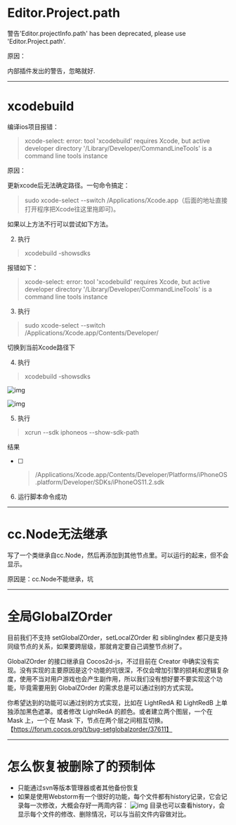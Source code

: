 

# Editor.Project.path

警告'Editor.projectInfo.path' has been deprecated, please use 'Editor.Project.path'.



原因：

内部插件发出的警告，忽略就好.

---

# xcodebuild

编译ios项目报错：

> xcode-select: error: tool 'xcodebuild' requires Xcode, but active developer directory '/Library/Developer/CommandLineTools' is a command line tools instance



原因：

更新xcode后无法确定路径。一句命令搞定：

> sudo xcode-select --switch /Applications/Xcode.app（后面的地址直接打开程序把Xcode往这里拖即可)。



如果以上方法不行可以尝试如下方法。

2. 执行

> xcodebuild -showsdks
>

报错如下：

> xcode-select: error: tool 'xcodebuild' requires Xcode, but active developer directory '/Library/Developer/CommandLineTools' is a command line tools instance



3. 执行

> sudo xcode-select --switch /Applications/Xcode.app/Contents/Developer/
>

切换到当前Xcode路径下



4. 执行

>  xcodebuild -showsdks
>

![img](https://gitee.com/nlpleaf/PicGo/raw/master/20200628225359.png)



![img](https://gitee.com/nlpleaf/PicGo/raw/master/20200628183511.png)



5. 执行

>  xcrun --sdk iphoneos --show-sdk-path
>

结果

- [ ] > /Applications/Xcode.app/Contents/Developer/Platforms/iPhoneOS.platform/Developer/SDKs/iPhoneOS11.2.sdk
  >



6. 运行脚本命令成功



---

# cc.Node无法继承

写了一个类继承自cc.Node，然后再添加到其他节点里。可以运行的起来，但不会显示。

原因是：cc.Node不能继承，坑

---

# 全局GlobalZOrder

目前我们不支持 setGlobalZOrder，setLocalZOrder 和 siblingIndex 都只是支持同级节点的关系，如果要跨层级，那就肯定要自己调整节点树了。

GlobalZOrder 的接口继承自 Cocos2d-js，不过目前在 Creator 中确实没有实现。没有实现的主要原因是这个功能的坑很深，不仅会增加引擎的损耗和逻辑复杂度，使用不当对用户游戏也会产生副作用，所以我们没有想好要不要实现这个功能，毕竟需要用到 GlobalZOrder 的需求总是可以通过别的方式实现。

你希望达到的功能可以通过别的方式实现，比如在 LightRedA 和 LightRedB 上单独添加黑色遮罩。或者修改 LightRedA 的颜色。或者建立两个图层，一个在 Mask 上，一个在 Mask 下，节点在两个层之间相互切换。【https://forum.cocos.org/t/bug-setglobalzorder/37611】

---

# 怎么恢复被删除了的预制体

* 只能通过svn等版本管理器或者其他备份恢复
* 如果是使用Webstorm有一个很好的功能，每个文件都有history记录，它会记录每一次修改，大概会存好一两周内容：
  ![img](https://forum.cocos.org/uploads/default/original/3X/7/6/761c39baceb5122c25384006daad3fe1e2478613.png)
  目录也可以查看history，会显示每个文件的修改、删除情况，可以与当前文件内容做对比。